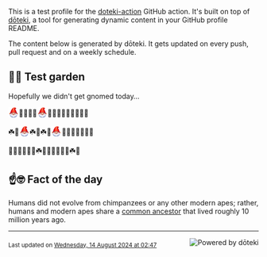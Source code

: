 This is a test profile for the [doteki-action](https://github.com/welpo/doteki-action) GitHub action. It's built on top of [dōteki](https://doteki.org), a tool for generating dynamic content in your GitHub profile README.

The content below is generated by dōteki. It gets updated on every push, pull request and on a weekly schedule.

## 👨‍🌾 Test garden

Hopefully we didn't get gnomed today…

<!-- garden start -->
<sub><img src="https://raw.githubusercontent.com/welpo/doteki-action/main/assets/gnomed.png" width="21" alt="Consider yourself gnomed"></sub>🌸🌷🌲🌼<sub><img src="https://raw.githubusercontent.com/welpo/doteki-action/main/assets/gnomed.png" width="21" alt="Consider yourself gnomed"></sub>🌹🌻🍀🌻🌸🥀🌿🐇🦋
<!-- garden end --><!-- garden start -->
☘️🌲<sub><img src="https://raw.githubusercontent.com/welpo/doteki-action/main/assets/gnomed.png" width="21" alt="Consider yourself gnomed"></sub>☘️🌱☘️🌳<sub><img src="https://raw.githubusercontent.com/welpo/doteki-action/main/assets/gnomed.png" width="21" alt="Consider yourself gnomed"></sub>🍄🌻🌱🌻🌷🌸🌸
<!-- garden end --><!-- garden start -->
🌸🌱🌸🌿🌹🌺☘️🌻🥀🌼🌿🌲🌼☘️🐝
<!-- garden end -->

## ☝️🤓 Fact of the day

<!-- did_you_know start -->
Humans did not evolve from chimpanzees or any other modern apes; rather, humans and modern apes share a [common ancestor](https://en.wikipedia.org/wiki/Chimpanzee%E2%80%93human_last_common_ancestor) that lived roughly 10 million years ago.
<!-- did_you_know end -->

---

<a href="https://doteki.org"><img src="https://img.shields.io/badge/powered_by-d%C5%8Dteki-0?style=flat-square&labelColor=202b2d&color=5E936C" align="right" alt="Powered by dōteki"></a> <div style="text-align: left;"><sub>
<!-- last_updated start -->Last updated on <a href="https://github.com/welpo/doteki-action/actions/workflows/ci.yaml">Wednesday, 14 August 2024 at 02:47<!-- last_updated end --></sub></div>
